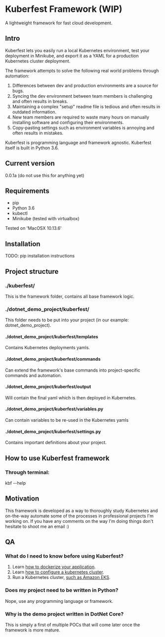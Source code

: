 # Kuberfest Framework (WIP)
A lightweight framework for fast cloud development.

## Intro

Kuberfest lets you easily run a local Kubernetes environment, test your deployment in Minikube, and export it as a YAML for a production Kubernetes cluster deployment.

The framework attempts to solve the following real world problems through automation:
1. Differences between dev and production environments are a source for bugs.
2. Syncing the dev environment between team members is challenging and often results in breaks.
3. Maintaining a complex "setup" readme file is tedious and often results in outdated information.
4. New team members are required to waste many hours on manually installing software and configuring their environments.
5. Copy-pasting settings such as environment variables is annoying and often results in mistakes.

Kuberfest is programming language and framework agnostic. Kuberfest itself is built in Python 3.6.

## Current version
0.0.1a (do not use this for anything yet)

## Requirements
* pip
* Python 3.6
* kubectl
* Minikube (tested with virtualbox)

Tested on 'MacOSX 10.13.6'

## Installation
TODO: pip installation instructions

## Project structure

### ./kuberfest/
This is the framework folder, contains all base framework logic.

### ./dotnet_demo_project/kuberfest/
This folder needs to be put into your project (in our example: dotnet_demo_project).
#### ./dotnet_demo_project/kuberfest/templates
Contains Kubernetes deployments yamls.
#### ./dotnet_demo_project/kuberfest/commands
Can extend the framework's base commands into project-specific commands and automation.
#### ./dotnet_demo_project/kuberfest/output
Will contain the final yaml which is then deployed in Kubernetes.
#### ./dotnet_demo_project/kuberfest/variables.py
Can contain variables to be re-used in the Kubernetes yamls
#### ./dotnet_demo_project/kuberfest/settings.py
Contains important definitions about your project.

## How to use Kuberfest framework
### Through terminal:
kbf --help

## Motivation
This framework is developed as a way to thoroughly study Kubernetes and on-the-way automate some of the processes in professional projects I'm working on. If you have any comments on the way I'm doing things don't hesitate to shoot me an email :)

## QA
### What do I need to know before using Kuberfest?
1. Learn [how to dockerize your application](https://docs.docker.com/engine/reference/builder/).
2. Learn [how to configure a kubernetes cluster](https://kubernetes.io/docs/concepts/configuration/).
3. Run a Kubernetes cluster, [such as Amazon EKS](https://aws.amazon.com/getting-started/projects/deploy-kubernetes-app-amazon-eks/).
 
### Does my project need to be written in Python?
Nope, use any programming language or framework.

### Why is the demo project written in DotNet Core?
This is simply a first of multiple POCs that will come later once the framework is more mature.
